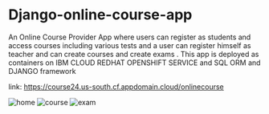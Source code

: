 # Django-online-course-app

An Online Course Provider App where users can register as students and access courses including various tests and a user can register himself as teacher and can create courses and create exams .
This app is deployed as containers on IBM CLOUD REDHAT OPENSHIFT SERVICE and SQL ORM and DJANGO framework

link: https://course24.us-south.cf.appdomain.cloud/onlinecourse

![home](https://user-images.githubusercontent.com/61107453/153746069-199b8281-2e3c-4d5d-9f6a-1bda7d368acd.PNG)
![course](https://user-images.githubusercontent.com/61107453/153746075-953a8036-82c2-429e-8108-0cba6df18d4c.PNG)
![exam](https://user-images.githubusercontent.com/61107453/153746080-14c4c33f-5c44-4880-be3e-0627fbde9e52.png)

